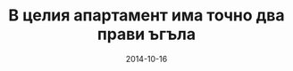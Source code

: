 ---
title: 'В целия апартамент има точно два прави ъгъла'
description: 'Апартаментът се състои от голям хол с трапезария и кухня, спалня, баня, коридор и детска стая. Проектът можеше са се казва и "двата прави ъгъла" или "правият ъгъл", както самият клиент предложи. И с право щеше да носи тези закачливи имена.'
cover: '/bg/videos/бохемски.jpg'
video: 'https://youtu.be/JCNqPWSNc6c'
tags: [private, contemporary, kitchen, livingroom, bedroom, bathroom, nursery]
date: 2014-10-16
---